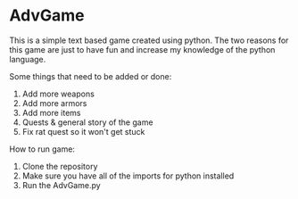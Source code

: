# AdvGame
This is a simple text based game created using python. The two reasons for this game are just to have fun and increase my knowledge of the python language.

Some things that need to be added or done:
1. Add more weapons
2. Add more armors
3. Add more items
4. Quests & general story of the game
5. Fix rat quest so it won't get stuck

How to run game:
1. Clone the repository
2. Make sure you have all of the imports for python installed
3. Run the AdvGame.py
